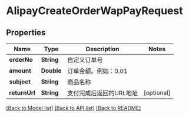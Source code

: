 # AlipayCreateOrderWapPayRequest

## Properties
Name | Type | Description | Notes
------------ | ------------- | ------------- | -------------
**orderNo** | **String** | 自定义订单号 | 
**amount** | **Double** | 订单金额。例如：0.01 | 
**subject** | **String** | 商品名称 | 
**returnUrl** | **String** | 支付完成后返回的URL地址 | [optional] 

[[Back to Model list]](../README.md#documentation-for-models) [[Back to API list]](../README.md#documentation-for-api-endpoints) [[Back to README]](../README.md)


